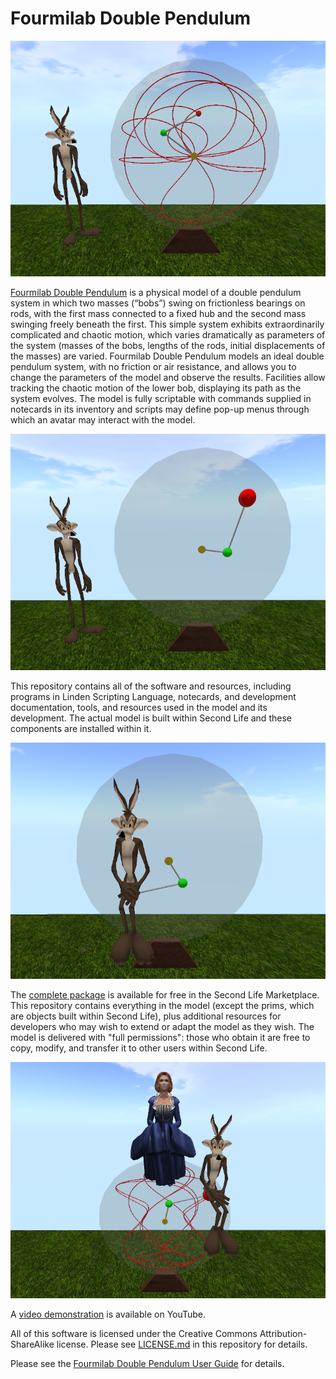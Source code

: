 # Fourmilab Double Pendulum

![Fourmilab Double Pendulum](marketplace/images/double_pendulum_01.png)

[Fourmilab Double Pendulum](https://marketplace.secondlife.com/p/Fourmilab-Double-Pendulum/23992138)
is a physical model of a double pendulum system in which two masses
(“bobs”) swing on frictionless bearings on rods, with the first mass
connected to a fixed hub and the second mass swinging freely beneath
the first.  This simple system exhibits extraordinarily complicated and
chaotic motion, which varies dramatically as parameters of the system
(masses of the bobs, lengths of the rods, initial displacements of the
masses) are varied.  Fourmilab Double Pendulum models an ideal double
pendulum system, with no friction or air resistance, and allows you to
change the parameters of the model and observe the results.  Facilities
allow tracking the chaotic motion of the lower bob, displaying its path
as the system evolves.  The model is fully scriptable with commands
supplied in notecards in its inventory and scripts may define pop-up
menus through which an avatar may interact with the model.

![Fourmilab Double Pendulum](marketplace/images/double_pendulum_02.png)

This repository contains all of the software and resources, including
programs in Linden Scripting Language, notecards, and development
documentation, tools, and resources used in the model and its
development.  The actual model is built within Second Life and these
components are installed within it.

![Fourmilab Double Pendulum](marketplace/images/double_pendulum_04.png)

The
[complete package](https://marketplace.secondlife.com/p/Fourmilab-Double-Pendulum/23992138)
is available for free in the Second Life Marketplace.  This repository
contains everything in the model (except the prims, which are objects
built within Second Life), plus additional resources for developers who
may wish to extend or adapt the model as they wish.  The model is
delivered with "full permissions": those who obtain it are free to
copy, modify, and transfer it to other users within Second Life.

![Fourmilab Double Pendulum](marketplace/images/double_pendulum_05.png)

A [video demonstration](https://www.youtube.com/watch?v=TBA)
is available on YouTube.

All of this software is licensed under the Creative Commons
Attribution-ShareAlike license.  Please see
[LICENSE.md](LICENSE.md) in this repository for details.

Please see the
[Fourmilab Double Pendulum User Guide](notecards/double_pendulum_user_guide.nc)
for details.

